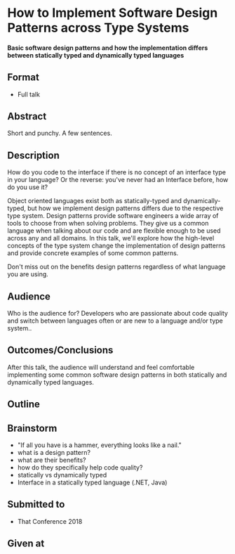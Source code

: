 # How to Implement Software Design Patterns across Type Systems

#### Basic software design patterns and how the implementation differs between statically typed and dynamically typed languages

## Format

* Full talk

## Abstract
Short and punchy.  A few sentences.

## Description
How do you code to the interface if there is no concept of an interface type in your language? Or the reverse: you've never had an Interface before, how do you use it?

Object oriented languages exist both as statically-typed and dynamically-typed, but how we implement design patterns differs due to the respective type system. Design patterns provide software engineers a wide array of tools to choose from when solving problems. They give us a common language when talking about our code and are flexible enough to be used across any and all domains. In this talk, we'll explore how the high-level concepts of the type system change the implementation of design patterns and provide concrete examples of some common patterns.

Don't miss out on the benefits design patterns regardless of what language you are using.

## Audience
Who is the audience for?
Developers who are passionate about code quality and switch between languages often or are new to a language and/or type system..

## Outcomes/Conclusions
After this talk, the audience will understand and feel comfortable implementing some common software design patterns in both statically and dynamically typed languages.

## Outline

## Brainstorm
- "If all you have is a hammer, everything looks like a nail."
- what is a design pattern?
- what are their benefits?
- how do they specifically help code quality?
- statically vs dynamically typed
- Interface in a statically typed language (.NET, Java)

## Submitted to
- That Conference 2018


## Given at